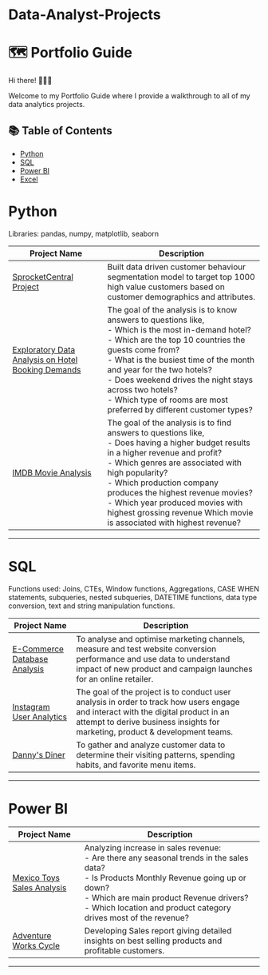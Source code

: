# Data-Analyst-Projects

# 🗺 Portfolio Guide

Hi there! 🙋🏻‍♀️

Welcome to my Portfolio Guide where I provide a walkthrough to all of my data analytics projects.

## 📚 Table of Contents
- [Python](#python)
- [SQL](#sql)
- [Power BI](#powerbi)
- [Excel](#excel)

# Python

Libraries: pandas, numpy, matplotlib, seaborn

| Project Name | Description |    
|---|---|
| [SprocketCentral Project](https://github.com/ImRuchiShah/KPMG-Virtual-Internship-Data-Analysis.git) | Built data driven customer behaviour segmentation model to target top 1000 high value customers based on customer demographics and attributes. |
| [Exploratory Data Analysis on Hotel Booking Demands](https://github.com/ImRuchiShah/Exploratory-Data-Analysis-using-Python-on-Hotel-Bookings-Demand.git) | The goal of the analysis is to know answers to questions like,<br/> - Which is the most in-demand hotel?<br/> - Which are the top 10 countries the guests come from?<br/> - What is the busiest time of the month and year for the two hotels?<br/> - Does weekend drives the night stays across two hotels?<br/> - Which type of rooms are most preferred by different customer types? |
| [IMDB Movie Analysis](https://github.com/ImRuchiShah/TMDB-Movie-Analysis.git) |The goal of the analysis is to find answers to questions like,<br/>- Does having a higher budget results in a higher revenue and profit?<br/>- Which genres are associated with high popularity?<br/>- Which production company produces the highest revenue movies?<br/>- Which year produced movies with highest grossing revenue Which movie is associated with highest revenue? |

***


# SQL

Functions used: Joins, CTEs, Window functions, Aggregations, CASE WHEN statements, subqueries, nested subqueries, DATETIME functions, data type conversion, text and string manipulation functions.

| Project Name | Description |
|---|---|
|  [E-Commerce Database Analysis](https://github.com/ImRuchiShah/ECommerce-Database-Analysis-using-MySQL.git) | To analyse and optimise marketing channels, measure and test website conversion performance and use data to understand impact of new product and campaign launches for an online retailer. |  
| [Instagram User Analytics](https://github.com/ImRuchiShah/Instagram-User-Analytics-using-SQL.git) | The goal of the project is to conduct user analysis in order to track how users engage and interact with the digital product in an attempt to derive business insights for marketing, product & development teams. |
|[Danny's Diner](https://github.com/ImRuchiShah/SQL-Projects.git) |	To gather and analyze customer data to determine their visiting patterns, spending habits, and favorite menu items.|

***


# Power BI

| Project Name | Description |
|---|---|
| [Mexico Toys Sales Analysis](https://github.com/ImRuchiShah/Data-Analysis-using-PowerBi-on-Mexico-Toys-Sales.git) |  Analyzing increase in sales revenue:<br/> - Are there any seasonal trends in the sales data?<br/> - Is Products Monthly Revenue going up or down?<br/> - Which are main product Revenue drivers?<br/> - Which location and product category drives most of the revenue? |
| [Adventure Works Cycle](https://github.com/ImRuchiShah/Data-Analysis-using-PowerBI-on-Adventure-Works-Cycle.git) |  Developing Sales report giving detailed insights on best selling products and profitable customers. |

***

